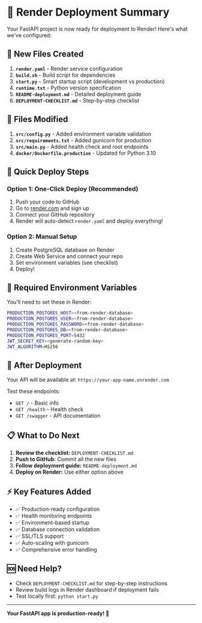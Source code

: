 # 🚀 Render Deployment Summary

Your FastAPI project is now ready for deployment to Render! Here's what we've configured:

## 📁 New Files Created

1. **`render.yaml`** - Render service configuration
2. **`build.sh`** - Build script for dependencies
3. **`start.py`** - Smart startup script (development vs production)
4. **`runtime.txt`** - Python version specification
5. **`README-deployment.md`** - Detailed deployment guide
6. **`DEPLOYMENT-CHECKLIST.md`** - Step-by-step checklist

## 🔧 Files Modified

1. **`src/config.py`** - Added environment variable validation
2. **`src/requirements.txt`** - Added gunicorn for production
3. **`src/main.py`** - Added health check and root endpoints
4. **`docker/Dockerfile.production`** - Updated for Python 3.10

## 🚀 Quick Deploy Steps

### Option 1: One-Click Deploy (Recommended)

1. Push your code to GitHub
2. Go to [render.com](https://render.com) and sign up
3. Connect your GitHub repository
4. Render will auto-detect `render.yaml` and deploy everything!

### Option 2: Manual Setup

1. Create PostgreSQL database on Render
2. Create Web Service and connect your repo
3. Set environment variables (see checklist)
4. Deploy!

## 🔑 Required Environment Variables

You'll need to set these in Render:

```bash
PRODUCTION_POSTGRES_HOST=<from-render-database>
PRODUCTION_POSTGRES_USER=<from-render-database>
PRODUCTION_POSTGRES_PASSWORD=<from-render-database>
PRODUCTION_POSTGRES_DB=<from-render-database>
PRODUCTION_POSTGRES_PORT=5432
JWT_SECRET_KEY=<generate-random-key>
JWT_ALGORITHM=HS256
```

## 🎯 After Deployment

Your API will be available at: `https://your-app-name.onrender.com`

Test these endpoints:

- `GET /` - Basic info
- `GET /health` - Health check
- `GET /swagger` - API documentation

## 📋 What to Do Next

1. **Review the checklist:** `DEPLOYMENT-CHECKLIST.md`
2. **Push to GitHub:** Commit all the new files
3. **Follow deployment guide:** `README-deployment.md`
4. **Deploy on Render:** Use either option above

## ⚡ Key Features Added

- ✅ Production-ready configuration
- ✅ Health monitoring endpoints
- ✅ Environment-based startup
- ✅ Database connection validation
- ✅ SSL/TLS support
- ✅ Auto-scaling with gunicorn
- ✅ Comprehensive error handling

## 🆘 Need Help?

- Check `DEPLOYMENT-CHECKLIST.md` for step-by-step instructions
- Review build logs in Render dashboard if deployment fails
- Test locally first: `python start.py`

---

**Your FastAPI app is production-ready! 🎉**
